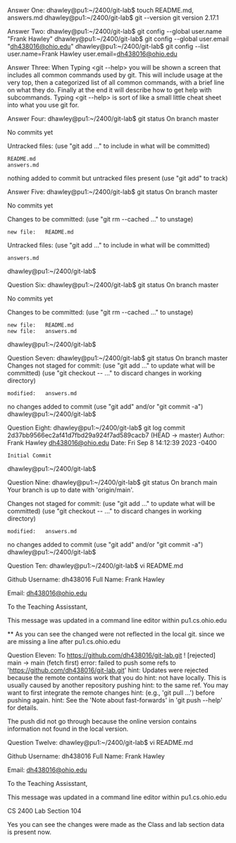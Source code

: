 Answer One:
dhawley@pu1:~/2400/git-lab$ touch README.md, answers.md
dhawley@pu1:~/2400/git-lab$ git --version
git version 2.17.1

Answer Two:
dhawley@pu1:~/2400/git-lab$ git config --global user.name "Frank Hawley"
dhawley@pu1:~/2400/git-lab$ git config --global user.email "dh438016@ohio.edu"
dhawley@pu1:~/2400/git-lab$ git config --list
user.name=Frank Hawley
user.email=dh438016@ohio.edu


Answer Three:
When Typing <git --help> you will be shown a screen that includes all common commands used by git.
This will include usage at the very top, then a categorized list of all common commands, with a brief line on what they do.
Finally at the end it will describe how to get help with subcommands. Typing <git --help> is sort of like a small little cheat sheet into what you use git for.

Answer Four:
dhawley@pu1:~/2400/git-lab$ git status
On branch master

No commits yet

Untracked files:
  (use "git add <file>..." to include in what will be committed)

	README.md
	answers.md

nothing added to commit but untracked files present (use "git add" to track)

Answer Five:
dhawley@pu1:~/2400/git-lab$ git status
On branch master

No commits yet

Changes to be committed:
  (use "git rm --cached <file>..." to unstage)

	new file:   README.md

Untracked files:
  (use "git add <file>..." to include in what will be committed)

	answers.md

dhawley@pu1:~/2400/git-lab$

Question Six:
dhawley@pu1:~/2400/git-lab$ git status
On branch master

No commits yet

Changes to be committed:
  (use "git rm --cached <file>..." to unstage)

	new file:   README.md
	new file:   answers.md

dhawley@pu1:~/2400/git-lab$ 

Question Seven:
dhawley@pu1:~/2400/git-lab$ git status
On branch master
Changes not staged for commit:
  (use "git add <file>..." to update what will be committed)
  (use "git checkout -- <file>..." to discard changes in working directory)

	modified:   answers.md

no changes added to commit (use "git add" and/or "git commit -a")
dhawley@pu1:~/2400/git-lab$ 

Question Eight:
dhawley@pu1:~/2400/git-lab$ git log
commit 2d37bb9566ec2af41d7fbd29a924f7ad589cacb7 (HEAD -> master)
Author: Frank Hawley <dh438016@ohio.edu>
Date:   Fri Sep 8 14:12:39 2023 -0400

    Initial Commit
dhawley@pu1:~/2400/git-lab$ 

Question Nine:
dhawley@pu1:~/2400/git-lab$ git status
On branch main
Your branch is up to date with 'origin/main'.

Changes not staged for commit:
  (use "git add <file>..." to update what will be committed)
  (use "git checkout -- <file>..." to discard changes in working directory)

	modified:   answers.md

no changes added to commit (use "git add" and/or "git commit -a")
dhawley@pu1:~/2400/git-lab$ 

Question Ten:
dhawley@pu1:~/2400/git-lab$ vi README.md

Github Username: dh438016
Full Name: Frank Hawley

Email: dh438016@ohio.edu

To the Teaching Assisstant,

This message was updated in a command line editor within pu1.cs.ohio.edu 

**
As you can see the changed were not reflected in the local git. since we are missing a line after pu1.cs.ohio.edu

Question Eleven:
To https://github.com/dh438016/git-lab.git
 ! [rejected]        main -> main (fetch first)
error: failed to push some refs to 'https://github.com/dh438016/git-lab.git'
hint: Updates were rejected because the remote contains work that you do
hint: not have locally. This is usually caused by another repository pushing
hint: to the same ref. You may want to first integrate the remote changes
hint: (e.g., 'git pull ...') before pushing again.
hint: See the 'Note about fast-forwards' in 'git push --help' for details.

The push did not go through because the online version contains information not found in the local version.

Question Twelve:
dhawley@pu1:~/2400/git-lab$ vi README.md

Github Username: dh438016
Full Name: Frank Hawley

Email: dh438016@ohio.edu

To the Teaching Assisstant,

This message was updated in a command line editor within pu1.cs.ohio.edu


CS 2400 Lab Section 104

Yes you can see the changes were made as the Class and lab section data is present now.
